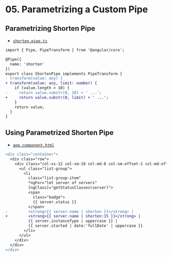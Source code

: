 # 05. Parametrizing a Custom Pipe

## Parametrizing Shorten Pipe

- [`shorten.pipe.ts`](../../pipes-app/src/app/shorten.pipe.ts)

```diff
import { Pipe, PipeTransform } from '@angular/core';

@Pipe({
  name: 'shorten'
})
export class ShortenPipe implements PipeTransform {
- transform(value: any) {
+ transform(value: any, limit: number) {
    if (value.length > 10) {
-     return value.substr(0, 10) + ' ...';
+     return value.substr(0, limit) + ' ...';
    }
    return value;
  }
}
```

## Using Parametrized Shorten Pipe

- [`app.component.html`](../../pipes-app/src/app/app.component.html)

```diff
<div class="container">
  <div class="row">
    <div class="col-xs-12 col-sm-10 col-md-8 col-sm-offset-1 col-md-offset-2">
      <ul class="list-group">
        <li
          class="list-group-item"
          *ngFor="let server of servers"
          [ngClass]="getStatusClasses(server)">
          <span
            class="badge">
            {{ server.status }}
          </span>
-         <strong>{{ server.name | shorten }}</strong> |
+         <strong>{{ server.name | shorten:15 }}</strong> |
          {{ server.instanceType | uppercase }} |
          {{ server.started | date:'fullDate' | uppercase }}
        </li>
      </ul>
    </div>
  </div>
</div>
```
